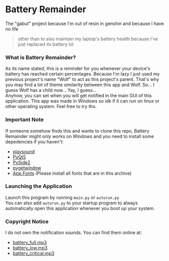 # Battery Remainder

The "gabut" project because I'm out of resin in genshin and because I have no life
> other than to also maintain my laptop's battery health because I've just replaced its battery lol

### What is Battery Remainder?

As its name stated, this is a reminder for you whenever your device's battery has reached certain percentages.
Because I'm lazy I just used my previous project's name "Wolf" to act as this project's parent. That's why you may find 
a lot of theme similarity between this app and Wolf. So... I guess
Wolf has a child now... Yay, I guess... </br>
Anyhow, you can set when you will get notified in the main GUI of this application. 
This app was made in Windows so idk if it can run on linux or other operating system. Feel free to try tho.

### Important Note

If someone somehow finds this and wants to clone this repo, Battery Remainder might only works on Windows and you need to install some depedencies if you haven't:
- [playsound](https://pypi.org/project/playsound/)
- [PyQt5](https://pypi.org/project/PyQt5/)
- [PySide2](https://pypi.org/project/PySide2/)
- [pygetwindow](https://pypi.org/project/PyGetWindow/)
- [App Fonts](https://drive.google.com/file/d/1h_c5Ypzeo20X1mUfyXXnFgzDQKQ82MLE/view?usp=sharing) (Please install all fonts that are in this archive)

### Launching the Application
Launch this program by running ```main.py``` or ```autorun.py```</br>
You can also add ```autorun.py``` to your startup program to always automatically open this application whenever you boot up your system.

### Copyright Notice
I do not own the notification sounds. You can find them online at: 
- [battery_full.mp3](https://www.zedge.net/ringtone/cb1be3a0-a392-3d31-8c1e-a74100c90278)
- [battery_low.mp3](https://www.zedge.net/ringtone/588b8c17-7393-4521-a077-6f132e9f7c5b)
- [battery_critical.mp3](https://www.zedge.net/ringtone/407b7055-5a67-4221-8271-8d35329bbcfc)

